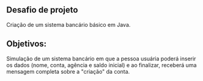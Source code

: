 ## Desafio de projeto

Criação de um sistema bancário básico em Java.

## Objetivos:

Simulação de um sistema bancário em que a pessoa usuária poderá inserir os dados (nome, conta, agência e saldo inicial) e ao finalizar, receberá uma mensagem completa sobre a "criação" da conta.
